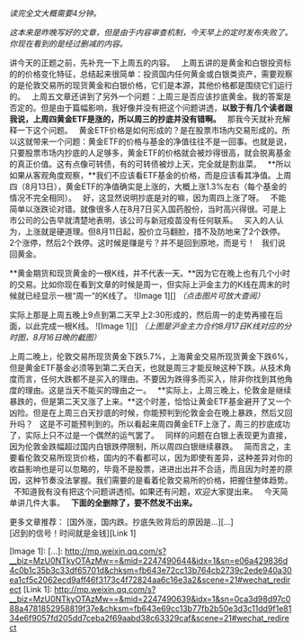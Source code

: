 *读完全文大概需要4分钟。*
  
*这本来是昨晚写好的文章，但是由于内容审查机制，今天早上的定时发布失败了。你现在看到的是经过删减的内容。*
  
讲今天的正题之前，先补充一下上周五的内容。
 
上周五讲的是黄金和白银投资标的的价格变化特征，总结起来很简单：投资国内任何黄金或白银类资产，需要观察的是伦敦交易所的现货黄金和白银价格，它们是本源，其他价格都是围绕它们运行的。
 
上周五文章还讲到了另外一个问题：上周三是否应该抄底黄金。我的答案是否定的。但是由于篇幅影响，我好像并没有把这个问题讲透，**以致于有几个读者跟我说，上周四黄金ETF是涨的，所以周三的抄底并没有错啊。**
 
那我今天就补充解释一下这个问题。
 
黄金ETF价格是如何形成的？是在股票市场内交易形成的。所以这就带来一个问题：黄金ETF的价格与基金的净值往往不是一回事。也就是说，只要股票市场内抄底的人足够多，黄金ETF的价格就会被炒得很高，就会脱离基金的真正价值。这有点像可转债，有的可转债被炒上天，完全就是割韭菜。
 
**所以如果从客观角度观察，**我们不应该看ETF基金的价格，而是应该看其净值。上周四（8月13日），黄金ETF的净值确实是上涨的，大概上涨1.3%左右（每个基金的情况不完全相同）。
 
好，这显然说明抄底是对的嘛，因为周四上涨了呀。
 
不能简单以涨跌论对错。就像很多人在8月7日买入国药股份，当时高兴得很。可是上市公司的公告早就清楚地表明，该公司与新冠疫苗没有任何联系。
 
买入的人认为，上涨就是硬道理。但8月11日起，股价立马翻脸，措不及防地来了2个跌停。
 
2个涨停，然后2个跌停。这时候是赚是亏？并不是回到原地，而是亏！
 
我们说回黄金。
  
**黄金期货和现货黄金的一根K线，并不代表一天。**因为它在晚上也有几个小时的交易。比如你现在看到文章的时候是周一，但实际上沪金主力的K线在周末的时候就已经显示一根“周一”的K线了。
![Image 1][]
*（点击图片可放大查阅）*  
  
实际上那是上周五晚上9点到第二天早上2:30形成的，然后周一的走势再接在后面，以此完成一根K线。
![Image 1][]
*（上图是沪金主力合约8月17日K线对应的分时图，8月16日晚的截图）*  
  
上周二晚上，伦敦交易所现货黄金下跌5.7%，上海黄金交易所现货黄金下跌6%，但是黄金ETF基金必须等到第二天白天，也就是周三才能反映这种下跌。从技术角度而言，任何大跌都不是买入的理由。不要因为跌得多而买入，除非你找到其他角度的理由。这是当天不能买的理由之一。
 
**实际上，上周三晚上，伦敦金是继续暴跌的，但是第二天又涨了上来。**这个时差，恰恰让黄金ETF基金避开了又一个凶险。但是在上周三白天抄底的时候，你能预判到伦敦金会在晚上暴跌，然后又回升吗？
 
这是不可能预判到的。所以看起来周四黄金ETF上涨了，周三的抄底成功了，实际上只不过是一个偶然的运气罢了。
 
同样的问题在白银上表现更为直接，因为伦敦金跌幅超过国内白银跌停限制，所以周四白银继续暴跌。
 
简而言之，主要看伦敦交易所现货价格，国内的不看都可以，因为即使有差异，这种差异对你的收益影响也是可以忽略的，毕竟不是股票，进进出出并不合适，而且因为时差的原因，这种节奏没法掌握。我们需要的是看着伦敦交易所的价格，把握住整体趋势。
 
不知道我有没有把这个问题讲透彻。如果还有问题，欢迎大家提出来。
 
今天简单讲几件大事。
 
**下面的全删除了，要不然发不出来。**
  
  
  
更多文章推荐：
[国外涨，国内跌。抄底失败背后的原因是...][...]  
[迟到的信号！时间就是金钱][Link 1]  

[Image 1]: 
[...]: http://mp.weixin.qq.com/s?__biz=MzU0NTkyOTAzMw==&mid=2247490644&idx=1&sn=e06a429836d4c0b1c35b3c33df65701d&chksm=fb643e72cc13b764cb2739c2ede940a30ea1cf5c2062ecd9aff46f3173c4f72824aa6c16e3a2&scene=21#wechat_redirect
[Link 1]: http://mp.weixin.qq.com/s?__biz=MzU0NTkyOTAzMw==&mid=2247490639&idx=1&sn=0ca3d98d97c088a4781852958819f37e&chksm=fb643e69cc13b77fb2b50e3d3c11dd9f1e8134e6f9057fd205dd7ceba2f69aabd38c63329caf&scene=21#wechat_redirect